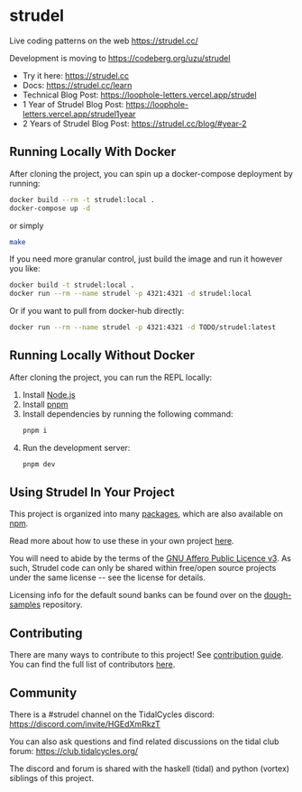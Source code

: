 # strudel

Live coding patterns on the web
https://strudel.cc/

Development is moving to https://codeberg.org/uzu/strudel

- Try it here: <https://strudel.cc>
- Docs: <https://strudel.cc/learn>
- Technical Blog Post: <https://loophole-letters.vercel.app/strudel>
- 1 Year of Strudel Blog Post: <https://loophole-letters.vercel.app/strudel1year>
- 2 Years of Strudel Blog Post: <https://strudel.cc/blog/#year-2>

## Running Locally With Docker

After cloning the project, you can spin up a docker-compose deployment by running:

```bash
docker build --rm -t strudel:local .
docker-compose up -d
```

or simply

```bash
make
```

If you need more granular control, just build the image and run it however you like: 

```bash
docker build -t strudel:local .
docker run --rm --name strudel -p 4321:4321 -d strudel:local
```

Or if you want to pull from docker-hub directly:

```bash
docker run --rm --name strudel -p 4321:4321 -d TODO/strudel:latest
```

## Running Locally Without Docker

After cloning the project, you can run the REPL locally:

1. Install [Node.js](https://nodejs.org/)
2. Install [pnpm](https://pnpm.io/installation)
3. Install dependencies by running the following command:
   ```bash
   pnpm i
   ```
4. Run the development server:
   ```bash
   pnpm dev
   ```

## Using Strudel In Your Project

This project is organized into many [packages](./packages), which are also available on [npm](https://www.npmjs.com/search?q=%40strudel).

Read more about how to use these in your own project [here](https://strudel.cc/technical-manual/project-start).

You will need to abide by the terms of the [GNU Affero Public Licence v3](LICENSE). As such, Strudel code can only be shared within free/open source projects under the same license -- see the license for details.

Licensing info for the default sound banks can be found over on the [dough-samples](https://github.com/felixroos/dough-samples/blob/main/README.md) repository.

## Contributing

There are many ways to contribute to this project! See [contribution guide](./CONTRIBUTING.md). You can find the full list of contributors [here](https://codeberg.org/uzu/strudel/activity/contributors).

## Community

There is a #strudel channel on the TidalCycles discord: <https://discord.com/invite/HGEdXmRkzT>

You can also ask questions and find related discussions on the tidal club forum: <https://club.tidalcycles.org/>

The discord and forum is shared with the haskell (tidal) and python (vortex) siblings of this project.

